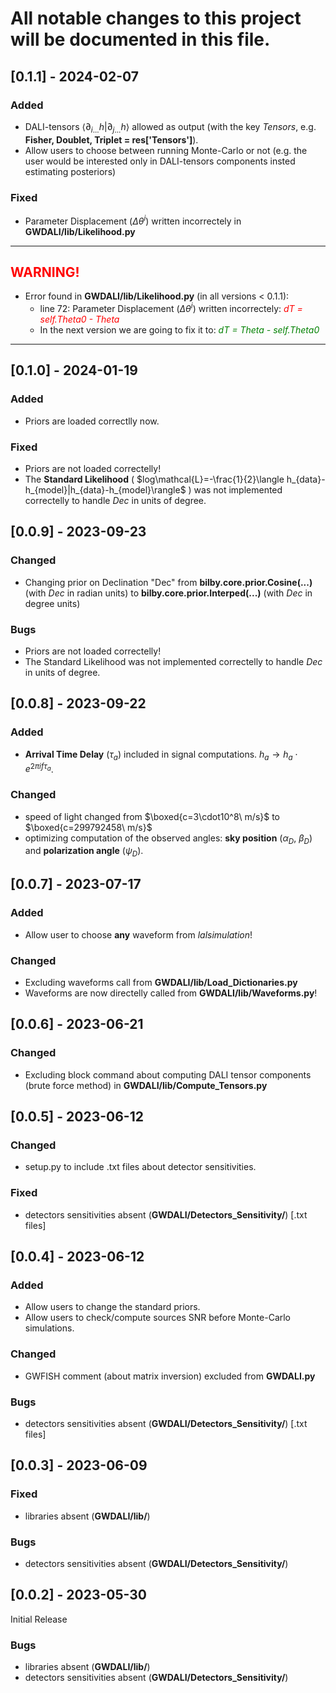 # All notable changes to this project will be documented in this file.

## [0.1.1] - 2024-02-07
### Added
- DALI-tensors $\langle\partial_{i...}h|\partial_{j...}h\rangle$ allowed as output (with the key *Tensors*, e.g. **Fisher, Doublet, Triplet = res['Tensors']**).
- Allow users to choose between running Monte-Carlo or not (e.g. the user would be interested only in DALI-tensors components insted estimating posteriors)

### Fixed
- Parameter Displacement ($\Delta\theta^i$) written incorrectely in **GWDALI/lib/Likelihood.py**

---
## <span style="color:red">WARNING!</span>

- Error found in **GWDALI/lib/Likelihood.py** (in all versions < 0.1.1):
    - line 72: Parameter Displacement ($\Delta\theta^i$) written incorrectely: <span style="color:red">*dT = self.Theta0 - Theta*</span>
    - In the next version we are going to fix it to: <span style="color:green">*dT = Theta - self.Theta0*</span>
---

## [0.1.0] - 2024-01-19
### Added
- Priors are loaded correctlly now.

### Fixed
- Priors are not loaded correctelly!
- The **Standard Likelihood** ( $log\mathcal{L}=-\frac{1}{2}\langle h_{data}-h_{model}|h_{data}-h_{model}\rangle$ ) was not implemented correctelly to handle *Dec* in units of degree.

## [0.0.9] - 2023-09-23

### Changed
- Changing prior on Declination "Dec" from **bilby.core.prior.Cosine(...)** (with *Dec* in radian units) to **bilby.core.prior.Interped(...)** (with *Dec* in degree units)

### Bugs
- Priors are not loaded correctelly!
- The Standard Likelihood was not implemented correctelly to handle *Dec* in units of degree.

## [0.0.8] - 2023-09-22
### Added
- **Arrival Time Delay** ($\tau_a$) included in signal computations. $h_a\rightarrow h_a\cdot e^{2\pi i f \tau_a}$. 
  
### Changed
- speed of light changed from $\boxed{c=3\cdot10^8\ m/s}$ to $\boxed{c=299792458\ m/s}$
- optimizing computation of the observed angles: **sky position** $(\alpha_D,\ \beta_D)$ and **polarization angle** ($\psi_D$).

## [0.0.7] - 2023-07-17
### Added
- Allow user to choose **any** waveform from *lalsimulation*!
  
### Changed
- Excluding waveforms call from **GWDALI/lib/Load_Dictionaries.py**
- Waveforms are now directelly called from **GWDALI/lib/Waveforms.py**!

## [0.0.6] - 2023-06-21
### Changed
- Excluding block command about computing DALI tensor components (brute force method) in **GWDALI/lib/Compute_Tensors.py**

## [0.0.5] - 2023-06-12
### Changed
- setup.py to include .txt files about detector sensitivities.

### Fixed
- detectors sensitivities absent (**GWDALI/Detectors_Sensitivity/**) [.txt files]

## [0.0.4] - 2023-06-12
### Added
- Allow users to change the standard priors.
- Allow users to check/compute sources SNR before Monte-Carlo simulations.
   
### Changed
- GWFISH comment (about matrix inversion) excluded from **GWDALI.py**

### Bugs
- detectors sensitivities absent (**GWDALI/Detectors_Sensitivity/**) [.txt files]

## [0.0.3] - 2023-06-09
### Fixed
- libraries absent (**GWDALI/lib/**)

### Bugs
- detectors sensitivities absent (**GWDALI/Detectors_Sensitivity/**)

## [0.0.2] - 2023-05-30
Initial Release

### Bugs
- libraries absent (**GWDALI/lib/**)
- detectors sensitivities absent (**GWDALI/Detectors_Sensitivity/**)

